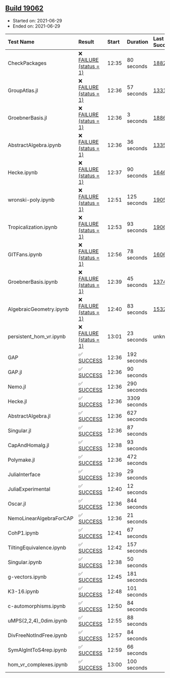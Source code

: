 ## [Build 19062](https://oscarci.mathematik.uni-kl.de/job/oscar/19062/)

* Started on: 2021-06-29
* Ended on: 2021-06-29

| Test Name    | Result | Start | Duration | Last Success | First Failure |
|:-------------|:-------|:------|:---------|:-------------|:--------------|
| CheckPackages | ❌ [FAILURE (status = 1)](https://oscarci.mathematik.uni-kl.de/job/oscar/19062/artifact/logs/build-19062/CheckPackages.log) | 12:35 | 80 seconds | [18822](https://oscarci.mathematik.uni-kl.de/job/oscar/18822/) | [18823](https://oscarci.mathematik.uni-kl.de/job/oscar/18823/) |
| GroupAtlas.jl | ❌ [FAILURE (status = 1)](https://oscarci.mathematik.uni-kl.de/job/oscar/19062/artifact/logs/build-19062/GroupAtlas.jl.log) | 12:36 | 57 seconds | [13311](https://oscarci.mathematik.uni-kl.de/job/oscar/13311/) | [13312](https://oscarci.mathematik.uni-kl.de/job/oscar/13312/) |
| GroebnerBasis.jl | ❌ [FAILURE (status = 1)](https://oscarci.mathematik.uni-kl.de/job/oscar/19062/artifact/logs/build-19062/GroebnerBasis.jl.log) | 12:36 | 3 seconds | [18864](https://oscarci.mathematik.uni-kl.de/job/oscar/18864/) | [18865](https://oscarci.mathematik.uni-kl.de/job/oscar/18865/) |
| AbstractAlgebra.ipynb | ❌ [FAILURE (status = 1)](https://oscarci.mathematik.uni-kl.de/job/oscar/19062/artifact/logs/build-19062/AbstractAlgebra.ipynb.log) | 12:36 | 36 seconds | [13355](https://oscarci.mathematik.uni-kl.de/job/oscar/13355/) | [13356](https://oscarci.mathematik.uni-kl.de/job/oscar/13356/) |
| Hecke.ipynb | ❌ [FAILURE (status = 1)](https://oscarci.mathematik.uni-kl.de/job/oscar/19062/artifact/logs/build-19062/Hecke.ipynb.log) | 12:37 | 90 seconds | [16463](https://oscarci.mathematik.uni-kl.de/job/oscar/16463/) | [16464](https://oscarci.mathematik.uni-kl.de/job/oscar/16464/) |
| wronski-poly.ipynb | ❌ [FAILURE (status = 1)](https://oscarci.mathematik.uni-kl.de/job/oscar/19062/artifact/logs/build-19062/wronski-poly.ipynb.log) | 12:51 | 125 seconds | [19057](https://oscarci.mathematik.uni-kl.de/job/oscar/19057/) | [19058](https://oscarci.mathematik.uni-kl.de/job/oscar/19058/) |
| Tropicalization.ipynb | ❌ [FAILURE (status = 1)](https://oscarci.mathematik.uni-kl.de/job/oscar/19062/artifact/logs/build-19062/Tropicalization.ipynb.log) | 12:53 | 93 seconds | [19061](https://oscarci.mathematik.uni-kl.de/job/oscar/19061/) | [19062](https://oscarci.mathematik.uni-kl.de/job/oscar/19062/) |
| GITFans.ipynb | ❌ [FAILURE (status = 1)](https://oscarci.mathematik.uni-kl.de/job/oscar/19062/artifact/logs/build-19062/GITFans.ipynb.log) | 12:56 | 78 seconds | [16068](https://oscarci.mathematik.uni-kl.de/job/oscar/16068/) | [16069](https://oscarci.mathematik.uni-kl.de/job/oscar/16069/) |
| GroebnerBasis.ipynb | ❌ [FAILURE (status = 1)](https://oscarci.mathematik.uni-kl.de/job/oscar/19062/artifact/logs/build-19062/GroebnerBasis.ipynb.log) | 12:39 | 45 seconds | [13748](https://oscarci.mathematik.uni-kl.de/job/oscar/13748/) | [13749](https://oscarci.mathematik.uni-kl.de/job/oscar/13749/) |
| AlgebraicGeometry.ipynb | ❌ [FAILURE (status = 1)](https://oscarci.mathematik.uni-kl.de/job/oscar/19062/artifact/logs/build-19062/AlgebraicGeometry.ipynb.log) | 12:40 | 83 seconds | [15322](https://oscarci.mathematik.uni-kl.de/job/oscar/15322/) | [15323](https://oscarci.mathematik.uni-kl.de/job/oscar/15323/) |
| persistent_hom_vr.ipynb | ❌ [FAILURE (status = 1)](https://oscarci.mathematik.uni-kl.de/job/oscar/19062/artifact/logs/build-19062/persistent_hom_vr.ipynb.log) | 13:01 | 23 seconds | unknown | unknown |
| GAP | ✅ [SUCCESS](https://oscarci.mathematik.uni-kl.de/job/oscar/19062/artifact/logs/build-19062/GAP.log) | 12:36 | 192 seconds |  |  |
| GAP.jl | ✅ [SUCCESS](https://oscarci.mathematik.uni-kl.de/job/oscar/19062/artifact/logs/build-19062/GAP.jl.log) | 12:36 | 90 seconds |  |  |
| Nemo.jl | ✅ [SUCCESS](https://oscarci.mathematik.uni-kl.de/job/oscar/19062/artifact/logs/build-19062/Nemo.jl.log) | 12:36 | 290 seconds |  |  |
| Hecke.jl | ✅ [SUCCESS](https://oscarci.mathematik.uni-kl.de/job/oscar/19062/artifact/logs/build-19062/Hecke.jl.log) | 12:36 | 3309 seconds |  |  |
| AbstractAlgebra.jl | ✅ [SUCCESS](https://oscarci.mathematik.uni-kl.de/job/oscar/19062/artifact/logs/build-19062/AbstractAlgebra.jl.log) | 12:36 | 627 seconds |  |  |
| Singular.jl | ✅ [SUCCESS](https://oscarci.mathematik.uni-kl.de/job/oscar/19062/artifact/logs/build-19062/Singular.jl.log) | 12:36 | 87 seconds |  |  |
| CapAndHomalg.jl | ✅ [SUCCESS](https://oscarci.mathematik.uni-kl.de/job/oscar/19062/artifact/logs/build-19062/CapAndHomalg.jl.log) | 12:38 | 93 seconds |  |  |
| Polymake.jl | ✅ [SUCCESS](https://oscarci.mathematik.uni-kl.de/job/oscar/19062/artifact/logs/build-19062/Polymake.jl.log) | 12:36 | 472 seconds |  |  |
| JuliaInterface | ✅ [SUCCESS](https://oscarci.mathematik.uni-kl.de/job/oscar/19062/artifact/logs/build-19062/JuliaInterface.log) | 12:39 | 29 seconds |  |  |
| JuliaExperimental | ✅ [SUCCESS](https://oscarci.mathematik.uni-kl.de/job/oscar/19062/artifact/logs/build-19062/JuliaExperimental.log) | 12:40 | 12 seconds |  |  |
| Oscar.jl | ✅ [SUCCESS](https://oscarci.mathematik.uni-kl.de/job/oscar/19062/artifact/logs/build-19062/Oscar.jl.log) | 12:36 | 844 seconds |  |  |
| NemoLinearAlgebraForCAP | ✅ [SUCCESS](https://oscarci.mathematik.uni-kl.de/job/oscar/19062/artifact/logs/build-19062/NemoLinearAlgebraForCAP.log) | 12:36 | 21 seconds |  |  |
| CohP1.ipynb | ✅ [SUCCESS](https://oscarci.mathematik.uni-kl.de/job/oscar/19062/artifact/logs/build-19062/CohP1.ipynb.log) | 12:41 | 67 seconds |  |  |
| TiltingEquivalence.ipynb | ✅ [SUCCESS](https://oscarci.mathematik.uni-kl.de/job/oscar/19062/artifact/logs/build-19062/TiltingEquivalence.ipynb.log) | 12:42 | 157 seconds |  |  |
| Singular.ipynb | ✅ [SUCCESS](https://oscarci.mathematik.uni-kl.de/job/oscar/19062/artifact/logs/build-19062/Singular.ipynb.log) | 12:38 | 50 seconds |  |  |
| g-vectors.ipynb | ✅ [SUCCESS](https://oscarci.mathematik.uni-kl.de/job/oscar/19062/artifact/logs/build-19062/g-vectors.ipynb.log) | 12:45 | 181 seconds |  |  |
| K3-16.ipynb | ✅ [SUCCESS](https://oscarci.mathematik.uni-kl.de/job/oscar/19062/artifact/logs/build-19062/K3-16.ipynb.log) | 12:48 | 101 seconds |  |  |
| c-automorphisms.ipynb | ✅ [SUCCESS](https://oscarci.mathematik.uni-kl.de/job/oscar/19062/artifact/logs/build-19062/c-automorphisms.ipynb.log) | 12:50 | 84 seconds |  |  |
| uMPS(2,2,4)_0dim.ipynb | ✅ [SUCCESS](https://oscarci.mathematik.uni-kl.de/job/oscar/19062/artifact/logs/build-19062/uMPS-2-2-4-_0dim.ipynb.log) | 12:55 | 88 seconds |  |  |
| DivFreeNotIndFree.ipynb | ✅ [SUCCESS](https://oscarci.mathematik.uni-kl.de/job/oscar/19062/artifact/logs/build-19062/DivFreeNotIndFree.ipynb.log) | 12:57 | 84 seconds |  |  |
| SymAlgIntToS4rep.ipynb | ✅ [SUCCESS](https://oscarci.mathematik.uni-kl.de/job/oscar/19062/artifact/logs/build-19062/SymAlgIntToS4rep.ipynb.log) | 12:59 | 66 seconds |  |  |
| hom_vr_complexes.ipynb | ✅ [SUCCESS](https://oscarci.mathematik.uni-kl.de/job/oscar/19062/artifact/logs/build-19062/hom_vr_complexes.ipynb.log) | 13:00 | 100 seconds |  |  |

